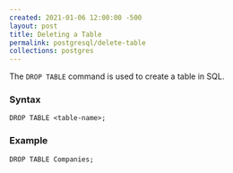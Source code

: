 ```yaml
---
created: 2021-01-06 12:00:00 -500
layout: post
title: Deleting a Table
permalink: postgresql/delete-table
collections: postgres
---
```


The ```DROP TABLE``` command is used to create a table in SQL.

### Syntax

```https
DROP TABLE <table-name>;
```

### Example

```https
DROP TABLE Companies;
```
